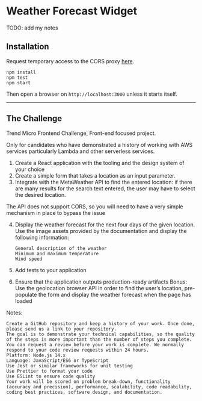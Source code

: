 # Weather Forecast Widget

TODO: add my notes

## Installation

Request temporary access to the CORS proxy [here](https://cors-anywhere.herokuapp.com/corsdemo).

```
npm install
npm test
npm start
```

Then open a browser on `http://localhost:3000` unless it starts itself.

---

## The Challenge

Trend Micro Frontend Challenge, Front-end focused project.

Only for candidates who have demonstrated a history of working with AWS services particularly Lambda and other serverless services.

1. Create a React application with the tooling and the design system of your choice
2. Create a simple form that takes a location as an input parameter.
3. Integrate with the MetaWeather API to find the entered location: if there are many results for the search text entered, the user may have to select the desired location.

The API does not support CORS, so you will need to have a very simple mechanism in place to bypass the issue

4.  Display the weather forecast for the next four days of the given location. Use the image assets provided by the documentation and display the following information:

        General description of the weather
        Minimum and maximum temperature
        Wind speed

5.  Add tests to your application
6.  Ensure that the application outputs production-ready artifacts
    Bonus: Use the geolocation browser API in order to find the user’s location, pre-populate the form and display the weather forecast when the page has loaded

Notes:

    Create a GitHub repository and keep a history of your work. Once done, please send us a link to your repository.
    The goal is to demonstrate your technical capabilities, so the quality of the steps is more important than the number of steps you complete.
    You can request a review before your work is complete. We normally respond to your code review requests within 24 hours.
    Platform: Node.js 14.x
    Language: JavaScript/ES6 or TypeScript
    Use Jest or similar frameworks for unit testing
    Use Prettier to format your code
    Use ESLint to ensure code quality
    Your work will be scored on problem break-down, functionality (accuracy and precision), performance, scalability, code readability, coding best practices, software design, and documentation.
